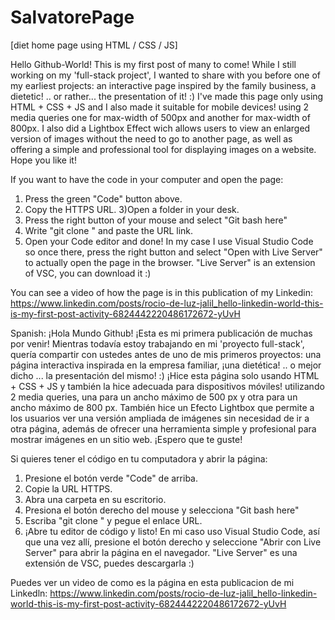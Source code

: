 # SalvatorePage
[diet home page using HTML / CSS / JS]

Hello Github-World! This is my first post of many to come!
While I still working on my 'full-stack project', I wanted to share with you before one of my earliest projects: an interactive page inspired by the family business, a dietetic! .. or rather... the presentation of it! :)
I've made this page only using HTML + CSS + JS and I also made it suitable for mobile devices! using 2 media queries one for max-width of 500px and another for max-width of 800px.
I also did a Lightbox Effect wich allows users to view an enlarged version of images without the need to go to another page, as well as offering a simple and professional tool for displaying images on a website.
Hope you like it!

If you want to have the code in your computer and open the page:
1) Press the green "Code" button above.
2) Copy the HTTPS URL.
3)Open a folder in your desk.
4) Press the right button of your mouse and select "Git bash here"
5) Write "git clone " and paste the URL link.
6) Open your Code editor and done!
In my case I use Visual Studio Code so once there, press the right button and select "Open with Live Server" to actually open the page in the browser. "Live Server" is an extension of VSC, you can download it :)

You can see a video of how the page is in this publication of my Linkedin:
https://www.linkedin.com/posts/rocio-de-luz-jalil_hello-linkedin-world-this-is-my-first-post-activity-6824442220486172672-yUvH


Spanish:
¡Hola Mundo Github! ¡Esta es mi primera publicación de muchas por venir!
Mientras todavía estoy trabajando en mi 'proyecto full-stack', quería compartir con ustedes antes de uno de mis primeros proyectos: una página interactiva inspirada en la empresa familiar, ¡una dietética! .. o mejor dicho ... la presentación del mismo! :)
¡Hice esta página solo usando HTML + CSS + JS y también la hice adecuada para dispositivos móviles! utilizando 2 media queries, una para un ancho máximo de 500 px y otra para un ancho máximo de 800 px.
También hice un Efecto Lightbox que permite a los usuarios ver una versión ampliada de imágenes sin necesidad de ir a otra página, además de ofrecer una herramienta simple y profesional para mostrar imágenes en un sitio web.
¡Espero que te guste!

Si quieres tener el código en tu computadora y abrir la página:
1) Presione el botón verde "Code" de arriba.
2) Copie la URL HTTPS.
3) Abra una carpeta en su escritorio.
4) Presiona el botón derecho del mouse y selecciona "Git bash here"
5) Escriba "git clone " y pegue el enlace URL.
6) ¡Abre tu editor de código y listo!
En mi caso uso Visual Studio Code, así que una vez allí, presione el botón derecho y seleccione "Abrir con Live Server" para abrir la página en el navegador. "Live Server" es una extensión de VSC, puedes descargarla :)

Puedes ver un video de como es la página en esta publicacion de mi Linkedln:
https://www.linkedin.com/posts/rocio-de-luz-jalil_hello-linkedin-world-this-is-my-first-post-activity-6824442220486172672-yUvH


